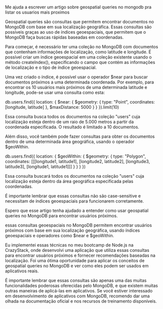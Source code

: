 Me ajuda a escrever um artigo sobre geospatial queries no mongodb pra listar os usuarios mais proximos

Geospatial queries são consultas que permitem encontrar documentos no MongoDB com base em sua localização geográfica. Essas consultas são possíveis graças ao uso de índices geoespaciais, que permitem que o MongoDB faça buscas rápidas baseadas em coordenadas.

Para começar, é necessário ter uma coleção no MongoDB com documentos que contenham informações de localização, como latitude e longitude. É possível criar um índice geoespacial em uma coleção existente usando o método createIndex(), especificando o campo que contém as informações de localização e o tipo de índice geoespacial.

Uma vez criado o índice, é possível usar o operador $near para buscar documentos próximos a uma determinada coordenada. Por exemplo, para encontrar os 10 usuários mais próximos de uma determinada latitude e longitude, pode-se usar uma consulta como esta:

db.users.find({
   location: {
       $near: {
           $geometry: {
               type: "Point",
               coordinates: [longitude, latitude]
           },
           $maxDistance: 5000
       }
   }
}).limit(10)


Essa consulta busca todos os documentos na coleção "users" cuja localização esteja dentro de um raio de 5.000 metros a partir da coordenada especificada. O resultado é limitado a 10 documentos.

Além disso, você também pode fazer consultas para obter os documentos dentro de uma determinada área geográfica, usando o operador $geoWithin.

db.users.find({
    location: {
        $geoWithin: {
            $geometry: {
                type: "Polygon",
                coordinates: [[[longitude1, latitude1], [longitude2, latitude2], [longitude3, latitude3], [longitude1, latitude1]]]
            }
        }
    }
})


Essa consulta buscará todos os documentos na coleção "users" cuja localização esteja dentro da área geográfica especificada pelas coordenadas.

É importante lembrar que essas consultas não são case-sensitive e necessitam de índices geoespaciais para funcionarem corretamente.

Espero que esse artigo tenha ajudado a entender como usar geospatial queries no MongoDB para encontrar usuários próximos.

essas consultas geoespaciais no MongoDB permitem encontrar usuários próximos com base em sua localização geográfica, usando índices geoespaciais e operadores como $near e $geoWithin.

Eu implementei essas técnicas no meu bootcamp de Node.js na CrazyStack, onde desenvolvi uma aplicação que utiliza essas consultas para encontrar usuários próximos e fornecer recomendações baseadas na localização. Foi uma ótima oportunidade para aplicar os conceitos de geospatial queries no MongoDB e ver como eles podem ser usados ​​em aplicativos reais.

É importante lembrar que essas consultas são apenas uma das muitas funcionalidades poderosas oferecidas pelo MongoDB, e que existem muitas outras maneiras de aplicá-las em aplicativos. Se você estiver interessado em desenvolvimento de aplicativos com MongoDB, recomendo dar uma olhada na documentação oficial e nos recursos de treinamento disponíveis.